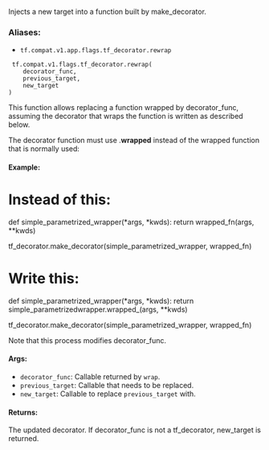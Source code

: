 
Injects a new target into a function built by make_decorator.
### Aliases:
- `tf.compat.v1.app.flags.tf_decorator.rewrap`

```
 tf.compat.v1.flags.tf_decorator.rewrap(
    decorator_func,
    previous_target,
    new_target
)
```

This function allows replacing a function wrapped by decorator_func, assuming the decorator that wraps the function is written as described below.

The decorator function must use <decorator name>.__wrapped__ instead of the wrapped function that is normally used:
#### Example:
# Instead of this:

def simple_parametrized_wrapper(*args, *kwds): return wrapped_fn(args, **kwds)

tf_decorator.make_decorator(simple_parametrized_wrapper, wrapped_fn)
# Write this:

def simple_parametrized_wrapper(*args, *kwds): return simple_parametrizedwrapper.wrapped_(args, **kwds)

tf_decorator.make_decorator(simple_parametrized_wrapper, wrapped_fn)

Note that this process modifies decorator_func.
#### Args:
- `decorator_func`: Callable returned by `wrap`.
- `previous_target`: Callable that needs to be replaced.
- `new_target`: Callable to replace `previous_target` with.
#### Returns:

The updated decorator. If decorator_func is not a tf_decorator, new_target is returned.
